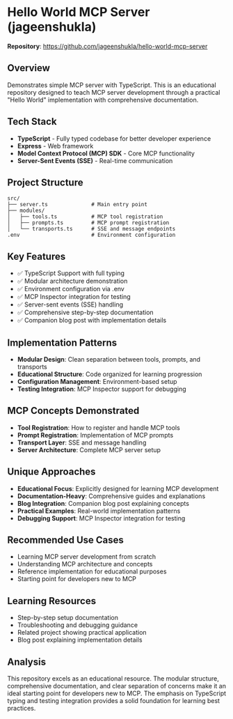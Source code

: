 # Hello World MCP Server (jageenshukla)

**Repository**: https://github.com/jageenshukla/hello-world-mcp-server

## Overview
Demonstrates simple MCP server with TypeScript. This is an educational repository designed to teach MCP server development through a practical "Hello World" implementation with comprehensive documentation.

## Tech Stack
- **TypeScript** - Fully typed codebase for better developer experience
- **Express** - Web framework
- **Model Context Protocol (MCP) SDK** - Core MCP functionality
- **Server-Sent Events (SSE)** - Real-time communication

## Project Structure
```
src/
├── server.ts              # Main entry point
├── modules/
│   ├── tools.ts           # MCP tool registration
│   ├── prompts.ts         # MCP prompt registration
│   └── transports.ts      # SSE and message endpoints
.env                       # Environment configuration
```

## Key Features
- ✅ TypeScript Support with full typing
- ✅ Modular architecture demonstration
- ✅ Environment configuration via .env
- ✅ MCP Inspector integration for testing
- ✅ Server-sent events (SSE) handling
- ✅ Comprehensive step-by-step documentation
- ✅ Companion blog post with implementation details

## Implementation Patterns
- **Modular Design**: Clean separation between tools, prompts, and transports
- **Educational Structure**: Code organized for learning progression
- **Configuration Management**: Environment-based setup
- **Testing Integration**: MCP Inspector support for debugging

## MCP Concepts Demonstrated
- **Tool Registration**: How to register and handle MCP tools
- **Prompt Registration**: Implementation of MCP prompts
- **Transport Layer**: SSE and message handling
- **Server Architecture**: Complete MCP server setup

## Unique Approaches
- **Educational Focus**: Explicitly designed for learning MCP development
- **Documentation-Heavy**: Comprehensive guides and explanations
- **Blog Integration**: Companion blog post explaining concepts
- **Practical Examples**: Real-world implementation patterns
- **Debugging Support**: MCP Inspector integration for testing

## Recommended Use Cases
- Learning MCP server development from scratch
- Understanding MCP architecture and concepts
- Reference implementation for educational purposes
- Starting point for developers new to MCP

## Learning Resources
- Step-by-step setup documentation
- Troubleshooting and debugging guidance
- Related project showing practical application
- Blog post explaining implementation details

## Analysis
This repository excels as an educational resource. The modular structure, comprehensive documentation, and clear separation of concerns make it an ideal starting point for developers new to MCP. The emphasis on TypeScript typing and testing integration provides a solid foundation for learning best practices.